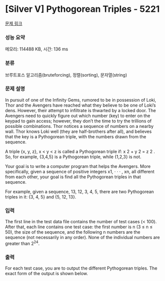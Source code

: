 # [Silver V] Pythogorean Triples - 5221 

[문제 링크](https://www.acmicpc.net/problem/5221) 

### 성능 요약

메모리: 114488 KB, 시간: 136 ms

### 분류

브루트포스 알고리즘(bruteforcing), 정렬(sorting), 문자열(string)

### 문제 설명

<p>In pursuit of one of the Infinity Gems, rumored to be in possession of Loki, Thor and the Avengers have reached what they believe to be one of Loki’s dens. However, their attempt to infiltrate is thwarted by a locked door. The Avengers need to quickly figure out which number (key) to enter on the keypad to gain access; however, they don’t the time to try the trillions of possible combinations. Thor notices a sequence of numbers on a nearby wall. Thor knows Loki well (they are half-brothers after all), and believes that the key is a Pythogorean triple, with the numbers drawn from the sequence.</p>

<p>A triple {x, y, z}, x < y < z is called a Pythogorean triple if: x 2 + y 2 = z 2 . So, for example, {3,4,5} is a Pythogorean triple, while {1,2,3} is not.</p>

<p>Your goal is to write a computer program that helps the Avengers. More specifically, given a sequence of positive integers x1, · · · , xn, all different from each other, your goal is find all the Pythogorean triples in that sequence.</p>

<p>For example, given a sequence, 13, 12, 3, 4, 5, there are two Pythogorean triples in it: {3, 4, 5} and {5, 12, 13}.</p>

### 입력 

 <p>The first line in the test data file contains the number of test cases (< 100). After that, each line contains one test case: the first number is n (3 ≤ n ≤ 50), the size of the sequence, and the following n numbers are the sequence (not necessarily in any order). None of the individual numbers are greater than 2<sup>24</sup>.</p>

### 출력 

 <p>For each test case, you are to output the different Pythogorean triples. The exact form of the output is shown below.</p>

